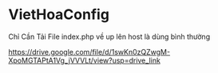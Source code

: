 # VietHoaConfig
Chỉ Cần Tải File index.php về up lên host là dùng bình thường

https://drive.google.com/file/d/1swKn0zQZwgM-XpoMGTAPtA1Vg_jVVVLt/view?usp=drive_link
